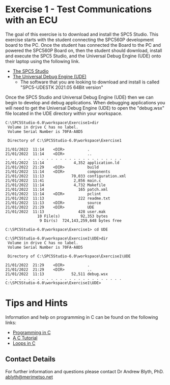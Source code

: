 # Exercise 1 - Test Communications with an ECU

The goal of this exercise is to download and install the SPC5 Studio. This exercise starts with the student connecting the SPC560P development board to the PC. Once the student has connected the Board to the PC and powered the SPC560P Board on, then the student should download, install and execute the SPC5 Studio, and the Universal Debug Engine (UDE) onto their laptop using the following link.

* [The SPC5 Studio](https://www.st.com/content/st_com/en/products/development-tools/software-development-tools/spc5-software-development-tools/spc5-studio.html)
* [The Universal Debug Engine (UDE)](https://www.pls-mc.com/service/downloads/download-spc5-udestk/)
  * The software that you are looking to download and install is called "SPC5-UDESTK 2021.05 64Bit version"

Once the SPC5 Studio and Universal Debug Engine (UDE) then we can begin to develop and debug applications. When debugging applications you will need to get the Universal Debug Engine (UDE) to open the "debug.wsx" file located in the UDE directory within your workspace.
```
C:\SPC5Studio-6.0\workspace\Exercise1>dir
 Volume in drive C has no label.
 Volume Serial Number is 70FA-A8D5

 Directory of C:\SPC5Studio-6.0\workspace\Exercise1

21/01/2022  11:14    <DIR>          .
21/01/2022  11:14    <DIR>          ..
. . . . . . . . . . . . . . . . . . . . . . . . . .
21/01/2022  11:14             4,352 application.ld
21/01/2022  21:29    <DIR>          build
21/01/2022  11:14    <DIR>          components
21/01/2022  11:13            70,033 configuration.xml
21/01/2022  11:41             2,856 main.c
21/01/2022  11:14             4,732 Makefile
21/01/2022  11:14               165 patch.xml
21/01/2022  11:14    <DIR>          pclint
21/01/2022  11:13               222 readme.txt
21/01/2022  11:13    <DIR>          source
21/01/2022  21:29    <DIR>          UDE
21/01/2022  11:13               428 user.mak
              10 File(s)         92,353 bytes
               9 Dir(s)  724,143,259,648 bytes free

C:\SPC5Studio-6.0\workspace\Exercise1> cd UDE

C:\SPC5Studio-6.0\workspace\Exercise1\UDE>dir
 Volume in drive C has no label.
 Volume Serial Number is 70FA-A8D5

 Directory of C:\SPC5Studio-6.0\workspace\Exercise1\UDE

21/01/2022  21:29    <DIR>          .
21/01/2022  21:29    <DIR>          ..
21/01/2022  11:13            52,511 debug.wsx
. . . . . . . . . . . . . . . . . . . . . . . . . .
C:\SPC5Studio-6.0\workspace\Exercise1\UDE>

```

# Tips and Hints
Information and help on programming in C can be found on the following links:
* [Programming in C](https://beginnersbook.com/2014/01/c-program-structure/)
* [A C Tutorial](https://www.cprogramming.com/tutorial/c-tutorial.html?inl=nv)
* [Loops in C](https://www.tutorialspoint.com/cprogramming/c_loops.htm)

## Contact Details

For further information and questions please contact Dr Andrew Blyth, PhD. <ablyth@merimetso.net>
